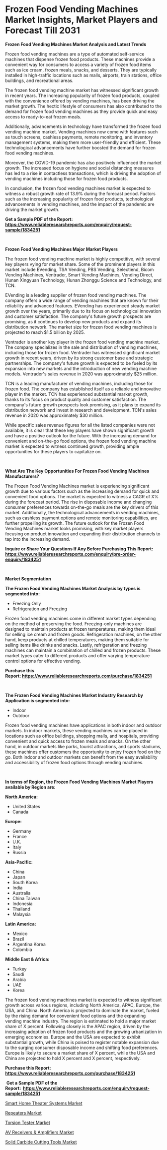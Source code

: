 <p><h1>Frozen Food Vending Machines Market Insights, Market Players and Forecast Till 2031</h1></p><p><strong>Frozen Food Vending Machines Market Analysis and Latest Trends</strong></p>
<p><p>Frozen food vending machines are a type of automated self-service machines that dispense frozen food products. These machines provide a convenient way for consumers to access a variety of frozen food items such as ice cream, frozen meals, snacks, and desserts. They are typically installed in high-traffic locations such as malls, airports, train stations, office buildings, and recreational areas.</p><p>The frozen food vending machine market has witnessed significant growth in recent years. The increasing popularity of frozen food products, coupled with the convenience offered by vending machines, has been driving the market growth. The hectic lifestyle of consumers has also contributed to the demand for frozen food vending machines as they provide quick and easy access to ready-to-eat frozen meals.</p><p>Additionally, advancements in technology have transformed the frozen food vending machine market. Vending machines now come with features such as touch screens, cashless payments, remote monitoring, and inventory management systems, making them more user-friendly and efficient. These technological advancements have further boosted the demand for frozen food vending machines.</p><p>Moreover, the COVID-19 pandemic has also positively influenced the market growth. The increased focus on hygiene and social distancing measures has led to a rise in contactless transactions, which is driving the adoption of vending machines including those for frozen food products.</p><p>In conclusion, the frozen food vending machines market is expected to witness a robust growth rate of 13.9% during the forecast period. Factors such as the increasing popularity of frozen food products, technological advancements in vending machines, and the impact of the pandemic are driving the market growth.</p></p>
<p><strong>Get a Sample PDF of the Report:&nbsp; <a href="https://www.reliableresearchreports.com/enquiry/request-sample/1834251">https://www.reliableresearchreports.com/enquiry/request-sample/1834251</a></strong></p>
<p>&nbsp;</p>
<p><strong>Frozen Food Vending Machines Major Market Players</strong></p>
<p><p>The frozen food vending machine market is highly competitive, with several key players vying for market share. Some of the prominent players in this market include EVending, TSA Vending, PBS Vending, Selectiend, Bicom Vending Machines, Ventrader, Smart Vending Machines, Vending Direct, Hunan Xingyuan Technology, Hunan Zhonggu Science and Technology, and TCN.</p><p>EVending is a leading supplier of frozen food vending machines. The company offers a wide range of vending machines that are known for their reliability and advanced features. EVending has experienced steady market growth over the years, primarily due to its focus on technological innovation and customer satisfaction. The company's future growth prospects are promising, as it continues to develop new products and expand its distribution network. The market size for frozen food vending machines is projected to reach $1.5 billion by 2025.</p><p>Ventrader is another key player in the frozen food vending machine market. The company specializes in the sale and distribution of vending machines, including those for frozen food. Ventrader has witnessed significant market growth in recent years, driven by its strong customer base and strategic partnerships. The company's future growth is expected to be fueled by its expansion into new markets and the introduction of new vending machine models. Ventrader's sales revenue in 2020 was approximately $25 million.</p><p>TCN is a leading manufacturer of vending machines, including those for frozen food. The company has established itself as a reliable and innovative player in the market. TCN has experienced substantial market growth, thanks to its focus on product quality and customer satisfaction. The company's future growth prospects look promising, as it plans to expand its distribution network and invest in research and development. TCN's sales revenue in 2020 was approximately $30 million.</p><p>While specific sales revenue figures for all the listed companies were not available, it is clear that these key players have shown significant growth and have a positive outlook for the future. With the increasing demand for convenient and on-the-go food options, the frozen food vending machine market is expected to witness continued growth, providing ample opportunities for these players to capitalize on.</p></p>
<p>&nbsp;</p>
<p><strong>What Are The Key Opportunities For Frozen Food Vending Machines Manufacturers?</strong></p>
<p><p>The Frozen Food Vending Machines market is experiencing significant growth due to various factors such as the increasing demand for quick and convenient food options. The market is expected to witness a CAGR of X% during the forecast period. The rise in disposable income and changing consumer preferences towards on-the-go meals are the key drivers of this market. Additionally, the technological advancements in vending machines, such as cashless payment options and remote monitoring capabilities, are further propelling its growth. The future outlook for the Frozen Food Vending Machines market looks promising, with key market players focusing on product innovation and expanding their distribution channels to tap into the increasing demand.</p></p>
<p><strong>Inquire or Share Your Questions If Any Before Purchasing This Report: <a href="https://www.reliableresearchreports.com/enquiry/pre-order-enquiry/1834251">https://www.reliableresearchreports.com/enquiry/pre-order-enquiry/1834251</a></strong></p>
<p>&nbsp;</p>
<p><strong>Market Segmentation</strong></p>
<p><strong>The Frozen Food Vending Machines Market Analysis by types is segmented into:</strong></p>
<p><ul><li>Freezing Only</li><li>Refrigeration and Freezing</li></ul></p>
<p><p>Frozen food vending machines come in different market types depending on the method of preserving the food. Freezing-only machines are designed to maintain products at frozen temperatures, making them ideal for selling ice cream and frozen goods. Refrigeration machines, on the other hand, keep products at chilled temperatures, making them suitable for selling items like drinks and snacks. Lastly, refrigeration and freezing machines can maintain a combination of chilled and frozen products. These market types cater to different products and offer varying temperature control options for effective vending.</p></p>
<p><strong>Purchase this Report:&nbsp;<a href="https://www.reliableresearchreports.com/purchase/1834251">https://www.reliableresearchreports.com/purchase/1834251</a></strong></p>
<p>&nbsp;</p>
<p><strong>The Frozen Food Vending Machines Market Industry Research by Application is segmented into:</strong></p>
<p><ul><li>Indoor</li><li>Outdoor</li></ul></p>
<p><p>Frozen food vending machines have applications in both indoor and outdoor markets. In indoor markets, these vending machines can be placed in locations such as office buildings, shopping malls, and hospitals, providing convenient and quick access to frozen meals and snacks. On the other hand, in outdoor markets like parks, tourist attractions, and sports stadiums, these machines offer customers the opportunity to enjoy frozen food on the go. Both indoor and outdoor markets can benefit from the easy availability and accessibility of frozen food options through vending machines.</p></p>
<p>&nbsp;</p>
<p><strong>In terms of Region, the Frozen Food Vending Machines Market Players available by Region are:</strong></p>
<p>
    <p> <strong> North America: </strong>
        <ul>
            <li>United States</li>
            <li>Canada</li>
        </ul>
        </p> 
    <p> <strong> Europe: </strong>
        <ul>
            <li>Germany</li>
            <li>France</li>
            <li>U.K.</li>
            <li>Italy</li>
            <li>Russia</li>
        </ul>
        </p> 
    <p> <strong> Asia-Pacific: </strong>
        <ul>
            <li>China</li>
            <li>Japan</li>
            <li>South Korea</li>
            <li>India</li>
            <li>Australia</li>
            <li>China Taiwan</li>
            <li>Indonesia</li>
            <li>Thailand</li>
            <li>Malaysia</li>
        </ul>
        </p> 
    <p> <strong> Latin America: </strong>
        <ul>
            <li>Mexico</li>
            <li>Brazil</li>
            <li>Argentina Korea</li>
            <li>Colombia</li>
        </ul>
        </p> 
    <p> <strong> Middle East & Africa: </strong>
        <ul>
            <li>Turkey</li>
            <li>Saudi</li>
            <li>Arabia</li>
            <li>UAE</li>
            <li>Korea</li>
        </ul>
    </p>
    </p>
<p><p>The frozen food vending machines market is expected to witness significant growth across various regions, including North America, APAC, Europe, the USA, and China. North America is projected to dominate the market, fueled by the rising demand for convenient food options and the expanding vending machine industry. The region is estimated to hold a major market share of X percent. Following closely is the APAC region, driven by the increasing adoption of frozen food products and the growing urbanization in emerging economies. Europe and the USA are expected to exhibit substantial growth, while China is poised to register notable expansion due to the surging consumer disposable income and shifting food preferences. Europe is likely to secure a market share of X percent, while the USA and China are projected to hold X percent and X percent, respectively.</p></p>
<p><strong>Purchase this Report: <a href="https://www.reliableresearchreports.com/purchase/1834251">https://www.reliableresearchreports.com/purchase/1834251</a></strong></p>
<p>&nbsp;<strong>Get a Sample PDF of the Report:&nbsp;&nbsp;<a href="https://www.reliableresearchreports.com/enquiry/request-sample/1834251">https://www.reliableresearchreports.com/enquiry/request-sample/1834251</a></strong></p>
<p><strong></strong></p>
<p><p><a href="https://github.com/scarol104/Market-Research-Report-List-2/blob/main/smart-home-theater-systems-market.md">Smart Home Theater Systems Market</a></p><p><a href="https://github.com/abdelrhmankishk22/Market-Research-Report-List-2/blob/main/repeaters-market.md">Repeaters Market</a></p><p><a href="https://github.com/maliyahmorrow6654/Market-Research-Report-List-2/blob/main/torsion-tester-market.md">Torsion Tester Market</a></p><p><a href="https://github.com/deliacustodio40/Market-Research-Report-List-2/blob/main/av-receivers-amplifiers-market.md">AV Receivers & Amplifiers Market</a></p><p><a href="https://github.com/mahnoor2003/Market-Research-Report-List-2/blob/main/solid-carbide-cutting-tools-market.md">Solid Carbide Cutting Tools Market</a></p></p>